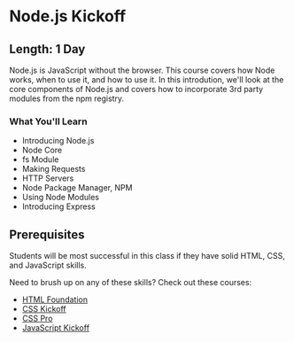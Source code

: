 Node.js Kickoff
=======

## Length: 1 Day

Node.js is JavaScript without the browser. This course covers how Node works, when to use it, and how to use it. In this introdution, we'll look at the core components of Node.js and covers how to incorporate 3rd party modules from the npm registry.

### What You'll Learn

* Introducing Node.js
* Node Core
* fs Module
* Making Requests
* HTTP Servers
* Node Package Manager, NPM
* Using Node Modules
* Introducing Express

## Prerequisites
Students will be most successful in this class if they have solid HTML, CSS, and JavaScript skills.

Need to brush up on any of these skills? Check out these courses:

* [HTML Foundation]()
* [CSS Kickoff]()
* [CSS Pro]()
* [JavaScript Kickoff]()
